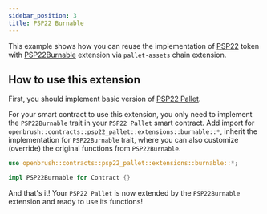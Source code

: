 ```yaml
---
sidebar_position: 3
title: PSP22 Burnable
---
```


This example shows how you can reuse the implementation of
[PSP22](https://github.com/Supercolony-net/openbrush-contracts/tree/main/contracts/src/token/psp22_pallet) token with [PSP22Burnable](https://github.com/Supercolony-net/openbrush-contracts/tree/main/contracts/src/token/psp22_pallet/extensions/burnable.rs) extension via `pallet-assets` chain extension.

## How to use this extension

First, you should implement basic version of [PSP22 Pallet](/smart-contracts/PSP22-Pallet).

For your smart contract to use this extension, you only need to implement the
`PSP22Burnable` trait in your `PSP22 Pallet` smart contract. Add import for
`openbrush::contracts::psp22_pallet::extensions::burnable::*`, inherit the
implementation for `PSP22Burnable` trait, where you can also customize (override)
the original functions from `PSP22Burnable`.

```rust
use openbrush::contracts::psp22_pallet::extensions::burnable::*;

impl PSP22Burnable for Contract {}
```

And that's it! Your `PSP22 Pallet` is now extended by the `PSP22Burnable` extension and ready to use its functions!

[//]: # (You can check an example of the usage of [PSP22 Burnable]&#40;https://github.com/Supercolony-net/openbrush-contracts/tree/main/examples/psp22_pallet_extensions/burnable&#41;.)
